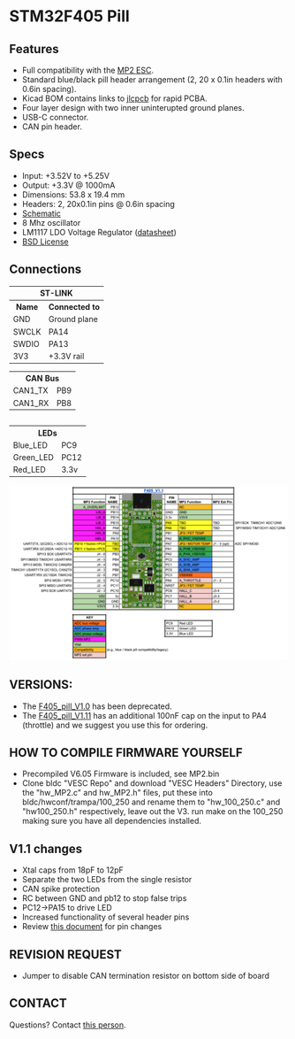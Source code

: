# STM32F405 Pill 

## Features
* Full compatibility with the [MP2 ESC](https://github.com/badgineer/CCC_ESC).
* Standard blue/black pill header arrangement (2, 20 x 0.1in headers with 0.6in spacing). 
* Kicad BOM contains links to [jlcpcb](https://jlcpcb.com/) for rapid PCBA.
* Four layer design with two inner uninterupted ground planes. 
* USB-C connector. 
* CAN pin header. 

## Specs
* Input: +3.52V to +5.25V
* Output: +3.3V @ 1000mA
* Dimensions: 53.8 x 19.4 mm
* Headers: 2, 20x0.1in pins @ 0.6in spacing
* [Schematic](https://github.com/davidmolony/F405_pill/blob/main/F405_pill_V1.11/F405_pill_schematic.pdf)
* 8 Mhz oscillator
* LM1117 LDO Voltage Regulator ([datasheet](https://datasheet.lcsc.com/lcsc/1811131822_HTC-Korea-TAEJIN-Tech-LM1117S-3-3_C126027.pdf))
* [BSD License](https://github.com/davidmolony/F405_pill/blob/main/LICENSE)

## Connections
<table>
  <tr>
    <th colspan="2">ST-LINK</th>
  </tr>
  <tr>
    <th>Name</th>
    <th>Connected to</th>
  </tr>
  <tr>
    <td>GND</td>
    <td>Ground plane</td>
  </tr>
  <tr>
    <td>SWCLK</td>
    <td>PA14</td>
  </tr>
  <tr>
    <td>SWDIO</td>
    <td>PA13</td>
  </tr>
  <tr>
    <td>3V3</td>
    <td>+3.3V rail</td>
  </tr>
</table>

<table>
  <tr>
    <th colspan="2">CAN Bus</th>
  </tr>
  <tr>
     <td>CAN1_TX</td>
     <td>PB9</td>
  </tr>
  <tr>
     <td>CAN1_RX</td>
     <td>PB8</td>
  </tr>
<table>

<table>
  <tr>
    <th colspan="2">LEDs</th>
  </tr>
  <tr>
     <td>Blue_LED</td>
     <td>PC9</td>
  </tr>
  <tr>
     <td>Green_LED</td>
     <td>PC12</td>
  </tr>
  <tr>
     <td>Red_LED</td>
     <td>3.3v</td>
  </tr>
</table>

<img src="/pics/PIN_MAPPINGS.png" alt="Pins to MP2" title="Pins to MP2">

## VERSIONS:
* The [F405_pill_V1.0](https://github.com/davidmolony/F405_pill/tree/RELEASE_V1.0) has been deprecated. 
* The [F405_pill_V1.11](https://github.com/davidmolony/F405_pill/tree/main/F405_pill_V1.11) has an additional 100nF cap on the input to PA4 (throttle) and we suggest you use this for ordering.

## HOW TO COMPILE FIRMWARE YOURSELF
* Precompiled V6.05 Firmware is included, see MP2.bin
* Clone bldc "VESC Repo" and download "VESC Headers" Directory, use the "hw_MP2.c" and hw_MP2.h" files, put these into bldc/hwconf/trampa/100_250 and rename them to "hw_100_250.c" and "hw100_250.h" respectively, leave out the V3. run make on the 100_250 making sure you have all dependencies installed.

## V1.1 changes

* Xtal caps from 18pF to 12pF
* Separate the two LEDs from the single resistor
* CAN spike protection
* RC between GND and pb12 to stop false trips
* PC12->PA15 to drive LED
* Increased functionality of several header pins
* Review [this document](https://docs.google.com/spreadsheets/d/133GiePRK8IwF3s6afCpwSXIvTwbwvJINTHfW9RnuX6c/edit) for pin changes

## REVISION REQUEST

* Jumper to disable CAN termination resistor on bottom side of board

## CONTACT
  Questions? Contact [this person](mailto:smouldering.dog@gmail.com?subject=[GitHub]%20question). 
